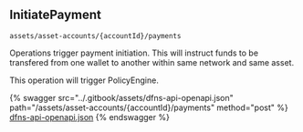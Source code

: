 
## InitiatePayment
`assets/asset-accounts/{accountId}/payments`

Operations trigger payment initiation. This will instruct funds to be transfered from one wallet to another within same network and same asset.

This operation will trigger PolicyEngine.

{% swagger src="../.gitbook/assets/dfns-api-openapi.json" path="/assets/asset-accounts/{accountId}/payments" method="post" %}
[dfns-api-openapi.json](../.gitbook/assets/dfns-api-openapi.json)
{% endswagger %}
